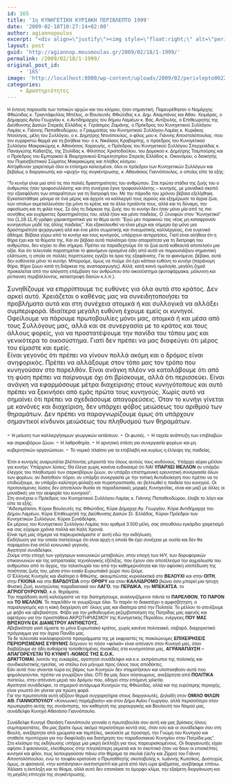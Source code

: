 ```yaml
---
id: 165
title: '1η ΚΥΝΗΓΕΤΙΚΗ ΚΥΡΙΑΚΗ ΠΕΡΙΒΛΕΠΤΟ 1999'
date: '2009-02-18T10:27:14+02:00'
author: agiannopoulos
excerpt: "<div align=\"justify\"><img style=\"float:right;\" alt=\"perivlepto002\" src=\"http://agiannop.mousmoulas.gr/wp-uploads/2009/02/perivlepto002.jpg\" width=\"120\" height=\"90\" /><span style=\"font-size:8pt;font-family:arial, helvetica, sans-serif;\">Με ιδιαίτερη χαρά δεχτήκαμε την πρόσκληση να παρευρεθούμε και να καλύψουμε δημοσιογραφικά το γεγονός της συνάντησης εκατοντάδων κυνηγών, που έλαβε χώρα στο πανέμορφο χωριό <strong>«ΠΕΡΙΒΛΕΠΤΟ»</strong> του <strong>Δήμου Αγίου Γεωργίου Φθιώτιδας, την Κυριακή 17 Ιανουαρίου 1999</strong>.</span><br /><span style=\"font-size:8pt;font-family:arial, helvetica, sans-serif;\">Την εξαίρετη πραγματικά πρωτοβουλία και την άψογη από κάθε πλευρά οργάνωση, ανέλαβε ο Όμιλος Φίλων Αθανάσιου Γιαννόπουλου, «ΚΟΙΝΩΝΙΚΗ ΠΑΡΕΜΒΑΣΗ ΚΑΙ ΔΡΑΣΗ», σε συνεργασία με το Δήμο Αγίου Γεωργίου Φθιώτιδας.</span><br /><br /><span style=\"font-size:8pt;font-family:arial, helvetica, sans-serif;\">Ο σκοπός αυτής της συγκέντρωσης, που θα γίνεται, όπως ελέχθη, κάθε χρόνο την ίδια ημέρα σε διαφορετικό μέρος του Νομού, πέραν της γνωριμίας, επικοινωνίας και ανταλλαγής απόψεων μεταξύ των κυνηγών, ήταν να γίνει περαιτέρω συζήτηση γύρω από την κυνηγετική δραστηριότητα, σε συνδυασμό με το σεβασμό της πανίδας και του οικοσυστήματος του τόπου μας. Από νωρίς το πρωί, άρχισαν να καταφθάνουν στο προκαθορισμένο σημείο, στην είσοδο του <strong>ΠΕΡΙΒΛΕΠΤΟΥ</strong> (ακριβώς απέναντι από τα Βαρδουσία), πλήθος κόσμου, κυνηγοί με τις γυναίκες και τα παιδιά τους που πολύ σύντομα έγιναν εκατοντάδες και δημιούργησαν αμέτρητα πηγαδάκια συζητώντας μεταξύ τους τα κυνηγετικά δρώμενα της χώρας.</span><br /> \n"
layout: post
guid: 'http://agiannop.mousmoulas.gr/2009/02/18/1-1999/'
permalink: /2009/02/18/1-1999/
original_post_id:
    - '165'
image: 'http://localhost:8000/wp-content/uploads/2009/02/perivlepto0022.jpg'
categories:
    - Δραστηριότητες
---
```


<span style="font-size:8pt;font-family:arial, helvetica, sans-serif;">Η έντονη παρουσία των τοπικών αρχών και του κλήρου, ήταν σημαντική. Παρευρέθησαν ο Νομάρχης Φθιώτιδας κ. Τριαντάφυλλος Μπέλος, οι Βουλευτές Φθιώτιδας κ.κ. Δημ. Αλαμπάνος και Αθαν. Χειμάρας, ο Δήμαρχος Αγίου Γεωργίου κ. ο Αντιδήμαρχος του δήμου Λαμιέων κ. Βας. Αντζουλής, ο Επιθεωρητής της Διεύθυνσης Δασών Στερεάς Ελλάδος κ. Γεράσιμος Ζαμάνης, ο Πρόεδρος του Κυνηγετικού Συλλόγου Λαμίας κ. Γιάννης Παπαθεοδώρου, ο Γραμματέας του Κυνηγετικού Συλλόγου Λαμίας κ. Κυριάκος Ντούσγος, μέλη του Συλλόγου, ο κ. Δημήτρης Ντινόπουλος, ο φίλος μου κ. Γιάννης Αποστολόπουλος -που τον ευχαριστώ θερμά για τη βοήθεια του- ο κ. Νικόλαος Κραβαρίτης, ο πρόεδρος του Κυνηγετικού Συλλόγου Μακρακώμης κ. Αθανάσιος Χαραυγής, ο Πρόεδρος του Κυνηγετικού Συλλόγου Σπερχειάδας κ. Παναγιώτης Καδατζής, της Στυλίδας κ. Φίλιππος Χριστοδούλου, του Δομοκού κ. Δημήτρης Τσιμπούρης και ο Πρόεδρος του Εμπορικού &amp; Βιομηχανικού Επιμελητηρίου Στερεάς Ελλάδος κ. Οικονόμου, ο διοικητής του Πυροσβεστικού Σώματος Μακρακώμης και πλήθος κόσμου .</span>  
<span style="font-size:8pt;font-family:arial, helvetica, sans-serif;">Απήφθυναν χαιρετισμό όλοι οι επίσημοι καλεσμένοι, όλοι οι πρόεδροι των Κυνηγετικών Συλλόγων και βεβαίως ο διοργανωτής και «ψυχή» της συγκέντρωσης, κ. Αθανάσιος Γιαννόπουλος, ο οποίος είπε τα εξής:</span>

<div style="text-align:justify;"></div><span style="font-size:8pt;font-family:arial, helvetica, sans-serif;">  
“Το κυνήγι είναι μια από τις πιο παλιές δραστηριότητες του ανθρώπου. Στα πρώτα στάδια της ζωής του ο άνθρωπος ήταν τροφοσυλλέκτης και στη συνέχεια έγινε τροφοσυλλέκτης – κυνηγός, με μοναδικό σκοπό την εξασφάλιση των απαραίτητων για τη διατροφή του.  
Με την πάροδο του χρόνου βέβαια εξελίχθηκε. Εγκαταστάθηκε μόνιμα σε ένα μέρος και άρχισε να καλλιεργεί τους αγρούς και εξημέρωσε τα άγρια ζώα, των οποίων εκμεταλλευόταν όχι μόνο το κρέας και τα άλλα προϊόντα τους, αλλά και τη δύναμη, την αφοσίωση και τη φιλία τους. Σε όλη τη διάρκεια της ζωής του το κυνήγι δεν ήταν μόνο μία από τις πιο συνήθεις και ευχάριστες δραστηριότητες του, αλλά ήταν και μέσο παιδείας.  
Ο Ξενοφών στον “Κυνηγετικό” του (1,18-11,4) γράφει χαρακτηριστικά για το θέμα αυτό: “Εγώ μεν παρακινώ τοις νέοις μη καταφρονείν κυνηγεσίων μηδέ της άλλης παιδείας”.  
Και εξακολουθεί να είναι μέχρι και σήμερα όχι μόνο μια δραστηριότητα ψυχαγωγική αλά και ένα μέσο σωματικής και πνευματικής καλλιέργειας, ένα ευγενικό άθλημα.  
Βέβαια γύρω από το κυνήγι και τους κυνηγούς, υπάρχουν αντιρρήσεις. Γιατί είναι αλήθεια ότι η θήρα έχει και τα θύματα της. Και αν βέβαια αυτά παλιότερα ήταν απαραίτητα για τη διατροφή του ανθρώπου, δεν ισχύει το ίδιο σήμερα. Πρέπει να παραδεχτούμε ότι τα ζώα αυτά καθεαυτά αποτελούν μια αξία. Και ότι τελευταία παρατηρείται το φαινόμενο ορισμένα είδη από αυτά να παρουσιάζουν σημαντική ελάττωση, η οποία σε πολλές περιπτώσεις εγγίζει τα όρια της εξαφάνισης.  
Για τα φαινόμενα, βέβαια, αυτά δεν ευθύνεται μόνο το κυνήγι. Μπορούμε, όμως να πούμε ότι έχει κάποια ευθύνη το κυνήγι (παράνομη θήρα, θήρα ζώων κατά τη διάρκεια της αναπαραγωγής). Αλλά, κατά κοινή ομολογία, μεγάλη ζημιά προκαλείται από την αλόγιστη επέμβαση του ανθρώπου στο οικοσύστημα (φυτοφάρμακα, μόλυνση και ρύπανση περιβάλλοντος, καταστροφή δασών κ.λ.π.).</span>

Συνηθίζουμε να επιρρίπτουμε τις ευθύνες για όλα αυτά στο κράτος. Δεν αρκεί αυτό. Χρειάζεται ο καθένας μας να συνειδητοποιήσει τα προβλήματα αυτά και στη συνέχεια ατομικά ή και συλλογικά να αλλάξει συμπεριφορά. Ιδιαίτερα μεγάλη ευθύνη έχουμε εμείς οι κυνηγοί. Οφείλουμε να πάρουμε πρωτοβουλίες μόνοι μας, ατομικά ή και μέσα από τους Συλλόγους μας, αλλά και σε συνεργασία με το κράτος και τους άλλους φορείς, για να προστατέψουμε την πανίδα του τόπου μας και γενικότερα το οικοσύστημα. Γιατί δεν πρέπει να μας διαφεύγει ότι μέρος του είμαστε και εμείς.  
Είναι γεγονός ότι πρέπει να γίνουν πολλά ακόμη και ο δρόμος είναι ανηφορικός. Πρέπει να αλλάξουμε στον τόπο μας τον τρόπο που κυνηγούσαν στο παρελθόν. Είναι ανάγκη πλέον να καταλάβουμε ότι από τη φύση πρέπει να παίρνουμε όχι ότι βρίσκουμε, αλλά ότι περισσεύει. Είναι ανάγκη να εφαρμόσουμε μέτρα διαχείρισης στους κυνηγότοπους και αυτό πρέπει να ξεκινήσει από εμάς πρώτα τους κυνηγούς. Χωρίς αυτό να σημαίνει ότι πρέπει να σχεδιάσουμε απαγορεύσεις. Όταν το κυνήγι γίνεται με κανόνες και διαχείριση, δεν υπάρχει φόβος μειώσεως του αριθμού των θηραμάτων. Δεν πρέπει να παραγνωρίζουμε όμως ότι υπάρχουν σημαντικοί κίνδυνοι μειώσεως του πληθυσμού των θηραμάτων.

<div style="text-align:justify;"></div>- <span style="font-size:8pt;font-family:arial, helvetica, sans-serif;">Η μείωση των καλλιεργήσιμων γεωργικών εκτάσεων. </span>
- <span style="font-size:8pt;font-family:arial, helvetica, sans-serif;">Οι φωτιές. </span>
- <span style="font-size:8pt;font-family:arial, helvetica, sans-serif;">Η ταχεία ανάπτυξη των επιβλαβών και σαρκοβόρων ζώων. </span>
- <span style="font-size:8pt;font-family:arial, helvetica, sans-serif;">Η λαθροθηρία. </span>
- <span style="font-size:8pt;font-family:arial, helvetica, sans-serif;">Η αρνητική στάση για συνεργασία φορέων και μη κυβερνητικών οργανώσεων. </span>
- <span style="font-size:8pt;font-family:arial, helvetica, sans-serif;">Το νομικό πλαίσιο για τα επιβλαβή και κυρίως η έλλειψη της παιδείας. </span>

<span style="font-size:8pt;font-family:arial, helvetica, sans-serif;">Έτσι ο κυνηγός αναρωτιέται βλέποντας μπροστά του όλους αυτούς τους κινδύνους. Υπάρχει αύριο μέλλον για κυνήγι; Υπάρχουν λύσεις; Θα έλεγα χωρίς κανένα ενδοιασμό ότι ΝΑΙ **ΥΠΑΡΧΕΙ ΜΕΛΛΟΝ** αν υπάρξει έλεγχος του πληθυσμού των σαρκοβόρων ζώων, αν υπάρξει επιστημονική ερευνητική συνεργασία όλων των φορέων, αν διατεθούν πόροι, αν υπάρξει συνεργασία με την τοπική Αυτοδιοίκηση που πρέπει να το επιδιώξουμε, αν υπάρξει καλύτερη φύλαξη και πυροπροστασία, αν βελτιωθεί η παιδεία του κυνηγού. Οι προτεινόμενες λύσεις δεν αποτελούν θυσία σε παραδοσιακές μορφές Κυνηγεσίας, είναι και μαζί με άλλες οι μοναδικές για την αειφορία του κυνηγιού”.</span>  
<span style="font-size:8pt;font-family:arial, helvetica, sans-serif;">Στη συνέχεια ο Πρόεδρος του Κυνηγετικού Συλλόγου Λαμίας κ. Γιάννης Παπαθεοδώρου, έλαβε το λόγο και είπε τα εξής:</span>  
<span style="font-size:8pt;font-family:arial, helvetica, sans-serif;">“Αιδεσιμότατοι, Κύριοι Βουλευτές της Φθιώτιδος, Κύριε Δήμαρχε Αγ. Γεωργίου, Κύριε Αντιδήμαρχε του Δήμου Λαμιέων, Κύριε Επιθεωρητά της Διεύθυνσης Δασών Στ. Ελλάδος, Κύριοι Πρόεδροι των Κυνηγετικών Συλλόγων, Κύριοι Συνάδελφοι,</span>  
<span style="font-size:8pt;font-family:arial, helvetica, sans-serif;">Εκ μέρους του Κυνηγετικού Συλλόγου Λαμίας που αριθμοί 3.500 μέλη, σας απευθύνω εγκάρδιο χαιρετισμό και σας εύχομαι χρόνια πολλά και Καλή Χρονιά.</span>  
<span style="font-size:8pt;font-family:arial, helvetica, sans-serif;">Είναι τιμή μας σήμερα να παρευρισκόμαστε σ’ αυτή εδώ την εκδήλωση.</span>  
<span style="font-size:8pt;font-family:arial, helvetica, sans-serif;">Εκδήλωση για την οποία πιστεύουμε ότι είναι αρχή η οποία θα έχει συνέχεια με ουσία και δεν θα παραμείνει ένα απλό κοινωνικό γεγονός.</span>  
<span style="font-size:8pt;font-family:arial, helvetica, sans-serif;">Αγαπητοί συνάδελφοι,</span>  
<span style="font-size:8pt;font-family:arial, helvetica, sans-serif;">Ζούμε στην εποχή των γρήγορων κοινωνικών μεταβολών, στην εποχή των Η/Υ, των δορυφορικών επικοινωνιών και της αστραπιαίας τεχνολογικής εξέλιξης, που έχουν σαν αποτέλεσμα την αιχμαλωσία του ανθρώπου από το άγχος, την ταλαιπωρία του από την καθημερινότητα και την αφύσικη ισοπέδωση της ποιότητας ζωής του, μέσα στον ενιαίο Ευρωπαϊκό χώρο που ζούμε.</span>  
<span style="font-size:8pt;font-family:arial, helvetica, sans-serif;">Ο Έλληνας Κυνηγός και ιδιαίτερα ο Φθιώτης, ακουμπώντας κυριολεκτικά στο **ΒΕΛΟΥΧΙ** και στην **ΟΙΤΗ**, στην **ΓΚΙΟΝΑ** και στα **ΒΑΡΔΟΥΣΙΑ** στην **ΟΡΘΡΥ** και στον **ΚΑΛΛΙΔΡΟΜΟ** βιώνει όσο μπορεί μια ήσυχη Φυσική Ζωή, κυνηγώντας παραδοσιακά τον **ΛΑΓΟ**, την **ΠΕΡΔΙΚΑ**, την **ΜΠΕΚΑΤΣΑ**, το **ΑΓΡΙΟΓΟΥΡΟΥΝΟ**, κ.α. θηράματα.</span>  
<span style="font-size:8pt;font-family:arial, helvetica, sans-serif;">Την παράδοση αυτή καλούμαστε να την διατηρήσουμε, αναλογιζόμενοι πάντα το **ΠΑΡΕΛΘΟΝ**, **ΤΟ** **ΠΑΡΟΝ** και **ΤΟ** **ΜΕΛΛΟΝ**. Το παρελθόν το γνωρίζουμε όλοι. Το παρόν το διακατέχει η αμφισβήτηση, ο παραλογισμός και η κακή διαχείριση απ’ όλους μας και ιδιαίτερα από την Πολιτεία. Το μέλλον το ατενίζουμε με φόβο και αβεβαιότητα. Φόβο για την μεθοδευμένη ρεζερβοποίηση της Πατρίδας μας αφενός και αφετέρου για την προσπάθεια ΑΚΡΩΤΗΡΙΑΣΜΟΥ της Κυνηγετικής Περιόδου, ενέργειες **ΠΟΥ ΜΑΣ ΒΡΙΣΚΟΥΝ ΕΚ ΔΙΑΜΕΤΡΟΥ ΑΝΤΙΘΕΤΟΥΣ.**</span>  
<span style="font-size:8pt;font-family:arial, helvetica, sans-serif;">Αβεβαιότητα γιατί είμαστε το μόνο Ευρωπαϊκό κράτος, χωρίς κανένα πολιτειακό, σοβαρό, διαχειριστικό πρόγραμμα για την άγρια Πανίδα μας.</span>  
<span style="font-size:8pt;font-family:arial, helvetica, sans-serif;">Τα δε τελευταία κυκλοφορούντα προγράμματα της με εκφραστές τις ποικιλώνυμες **ΕΠΙΧΕΙΡΗΣΕΙΣ ΠΕΡΙΟΡΙΣΜΕΝΗΣ ΕΥΘΥΝΗΣ** δείχνουν το πόσο «φιλικά» είναι απέναντι στον Κυνηγό μας, όταν διαβάζουμε σε ήδη αυθαίρετα τοποθετημένες πινακίδες στα κυνηγοτόπια μας. **ΑΓΡΑΝΑΠΑΥΣΗ – ΑΠΑΓΟΡΕΥΕΤΑΙ ΤΟ ΚΥΝΗΓΙ -ΝΟΜΟΣ ΤΗΣ Ε.Ο.Κ.**</span>  
<span style="font-size:8pt;font-family:arial, helvetica, sans-serif;">**ΔΡΑΤΤΟΜΑΙ**, λοιπόν της ευκαιρίας, αγαπητοί συνάδελφοι και κ.κ. εκπρόσωποι της πολιτικής και συνδικαλιστικής ηγεσίας, να στείλω ένα μήνυμα προς όλους τους αποδέκτες.</span>  
<span style="font-size:8pt;font-family:arial, helvetica, sans-serif;">Εάν αυτά που γίνονται τώρα εις βάρος των Κυνηγών δεν σταματήσουν και υλοποιηθούν αυτά που φημολογούνται, πρέπει να γνωρίζουν όλοι, ΟΤΙ θα μας δουν σύσσωμους, ανεξάρτητα από **ΠΟΛΙΤΙΚΑ** πιστεύω, στην απέναντι μεριά του δρόμου που, οδηγεί στην επόμενη χιλιετία.</span>  
<span style="font-size:8pt;font-family:arial, helvetica, sans-serif;">Αγαπητοί συνάδελφοι, το σημερινό αντάμωμα Κυνηγών της Φθιώτιδας, αλλά και της ευρύτερης περιοχής, είναι γνωστό ότι γίνεται για πρώτη φορά.</span>  
<span style="font-size:8pt;font-family:arial, helvetica, sans-serif;">Για την πρωτοτυπία αυτή αξίζουν θερμά συγχαρητήρια στους διοργανωτές. Δηλαδή στον **ΟΜΙΛΟ ΦΙΛΩΝ ΑΘ. ΓΙΑΝΝΟΠΟΥΛΟΥ** «Κοινωνική παρέμβαση» και στον Δήμο Αγίου Γεωργίου, αλλά περισσότερο στον πρωτεργάτη αυτής της συνάντησης, τον καθηγητή της χειρουργικής και Βουλευτή του Νομού μας, συνάδελφο Κυνηγό Αθανάσιο Γιαννόπουλο.</span>

<span style="font-size:8pt;font-family:arial, helvetica, sans-serif;">Συνάδελφε Κυνηγέ Θανάση Γιαννόπουλε γενναία η πρωτοβουλία σου αυτή και μας βρίσκεις όλους συμπαραστάτες. Θα μας βρείτε όμως ακόμα περισσότερο κοντά σας, όταν εσύ και οι συνάδελφοι σου στη Βουλή, ανεξάρτητα από χρώματα και ταμπέλες, ακούσετε με προσοχή, την Γνώμη του Κυνηγού και σταθείτε προπύργια για την διαφύλαξη και διατήρηση του παραδοσιακού Κυνηγίου στην Πατρίδα μας”.</span>  
<span style="font-size:8pt;font-family:arial, helvetica, sans-serif;">Στο κλείσιμο της εκδήλωσης υπήρχε μια μικρή έκπληξη για τους παρευρισκομένους. Οι διοργανωτές είχαν αφήσει 3 φασιανούς, ελεύθερους στην πλησιέστερη ρεματιά και το σκεπτικό ήταν να δουν οι επισκέπτες κυνηγοί και φίλοι, πως λειτουργούσαν πάνω στο θήραμα τα σκυλιά (ϋεΛγ και Ζίρρο) του Γιάννη Αποστολόπουλου, ενώ το τουφέκι κρατούσε ο Πρωταθλητής σκοποβολής κ. Ιωάννης Κωτσίκος. Δυστυχώς όμως, οι φασιανοί, «την κοπάνησαν» ανεπιστρεπτί και μετά από λίγη ώρα ψαξίματος, ανεβήκαμε επάνω. Χάλασε η έκπληξη και το θέαμα, αλλά αυτό δεν επισκίασε το όμορφο κλίμα, την εξαίρετη διοργάνωση και τη μεγάλη επιτυχία της συγκέντρωσης.</span>